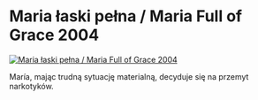Maria łaski pełna / Maria Full of Grace 2004 
=============
[![Maria łaski pełna / Maria Full of Grace 2004 ](http://vidos.pl/images/player.gif)](http://vidos.pl/maria-laski-pelna-maria-full-of-grace-2004)

 María, mając trudną sytuację materialną, decyduje się na przemyt narkotyków.
